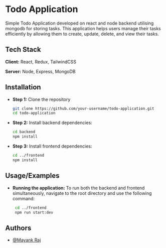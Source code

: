 
# Todo Application

Simple Todo Application developed on react and node backend utilising mongodb for storing tasks. This application helps users manage their tasks efficiently by allowing them to create, update, delete, and view their tasks.
## Tech Stack

**Client:** React, Redux, TailwindCSS

**Server:** Node, Express, MongoDB


## Installation

- **Step 1:** Clone the repository
    ```bash
    git clone https://github.com/your-username/todo-application.git
    cd todo-application
    ```
- **Step 2:** Install backend dependencies:
    ```bash
    cd backend
    npm install
    ```
- **Step 3:** Install frontend dependencies:
    ```bash
    cd ../frontend
    npm install
    ```

## Usage/Examples

- **Running the application:** To run both the backend and frontend simultaneously, navigate to the root directory and use the following command:
    ```bash
     cd ../frontend
     npm run start:dev
    ```


## Authors

- [@Mayank Raj](mayank.09raj.gmail.com)


